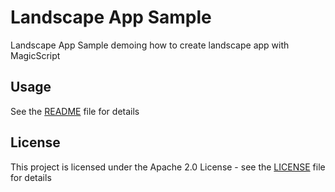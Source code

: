 # Landscape App Sample

Landscape App Sample demoing how to create landscape app with MagicScript

## Usage

See the [README](../README.md) file for details

## License

This project is licensed under the Apache 2.0 License - see the [LICENSE](../LICENSE) file for details
